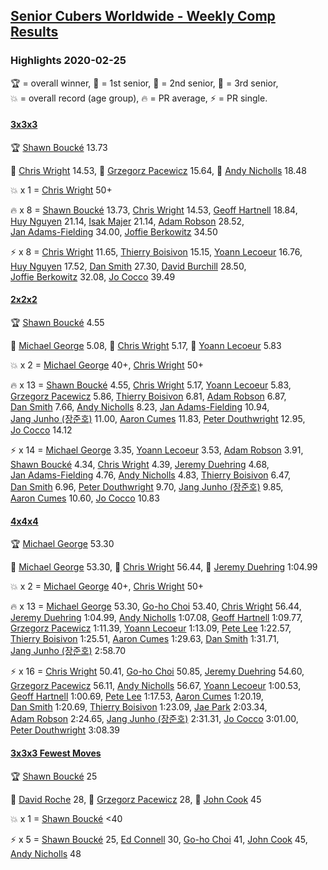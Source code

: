 <style>table {white-space: nowrap;}</style>
<link rel="stylesheet" type="text/css" href="/scw-comp/css/flags.css" />

## [Senior Cubers Worldwide - Weekly Comp Results](/scw-comp/results/)
### Highlights 2020-02-25

<span style="white-space: nowrap;">🏆 = overall winner</span>, <span style="white-space: nowrap;">🥇 = 1st senior</span>, <span style="white-space: nowrap;">🥈 = 2nd senior</span>, <span style="white-space: nowrap;">🥉 = 3rd senior</span>, <span style="white-space: nowrap;">💥 = overall record (age group)</span>, <span style="white-space: nowrap;">🔥 = PR average</span>, <span style="white-space: nowrap;">⚡ = PR single</span>.

#### [3x3x3](333.md)

<span style="white-space: nowrap;">🏆 [Shawn Boucké](../../persons/shawn_boucke/333.md) 13.73</span>

<span style="white-space: nowrap;">🥇 [Chris Wright](../../persons/chris_wright/333.md) 14.53</span>, <span style="white-space: nowrap;">🥈 [Grzegorz Pacewicz](../../persons/grzegorz_pacewicz/333.md) 15.64</span>, <span style="white-space: nowrap;">🥉 [Andy Nicholls](../../persons/andy_nicholls/333.md) 18.48</span>

💥 x 1 = <span style="white-space: nowrap;">[Chris Wright](../../persons/chris_wright/333.md) 50+</span>

🔥 x 8 = <span style="white-space: nowrap;">[Shawn Boucké](../../persons/shawn_boucke/333.md) 13.73</span>, <span style="white-space: nowrap;">[Chris Wright](../../persons/chris_wright/333.md) 14.53</span>, <span style="white-space: nowrap;">[Geoff Hartnell](../../persons/geoff_hartnell/333.md) 18.84</span>, <span style="white-space: nowrap;">[Huy Nguyen](../../persons/huy_nguyen/333.md) 21.14</span>, <span style="white-space: nowrap;">[Isak Majer](../../persons/isak_majer/333.md) 21.14</span>, <span style="white-space: nowrap;">[Adam Robson](../../persons/adam_robson/333.md) 28.52</span>, <span style="white-space: nowrap;">[Jan Adams-Fielding](../../persons/jan_adams_fielding/333.md) 34.00</span>, <span style="white-space: nowrap;">[Joffie Berkowitz](../../persons/joffie_berkowitz/333.md) 34.50</span>

⚡ x 8 = <span style="white-space: nowrap;">[Chris Wright](../../persons/chris_wright/333.md) 11.65</span>, <span style="white-space: nowrap;">[Thierry Boisivon](../../persons/thierry_boisivon/333.md) 15.15</span>, <span style="white-space: nowrap;">[Yoann Lecoeur](../../persons/yoann_lecoeur/333.md) 16.76</span>, <span style="white-space: nowrap;">[Huy Nguyen](../../persons/huy_nguyen/333.md) 17.52</span>, <span style="white-space: nowrap;">[Dan Smith](../../persons/dan_smith/333.md) 27.30</span>, <span style="white-space: nowrap;">[David Burchill](../../persons/david_burchill/333.md) 28.50</span>, <span style="white-space: nowrap;">[Joffie Berkowitz](../../persons/joffie_berkowitz/333.md) 32.08</span>, <span style="white-space: nowrap;">[Jo Cocco](../../persons/jo_cocco/333.md) 39.49</span>

#### [2x2x2](222.md)

<span style="white-space: nowrap;">🏆 [Shawn Boucké](../../persons/shawn_boucke/222.md) 4.55</span>

<span style="white-space: nowrap;">🥇 [Michael George](../../persons/michael_george/222.md) 5.08</span>, <span style="white-space: nowrap;">🥈 [Chris Wright](../../persons/chris_wright/222.md) 5.17</span>, <span style="white-space: nowrap;">🥉 [Yoann Lecoeur](../../persons/yoann_lecoeur/222.md) 5.83</span>

💥 x 2 = <span style="white-space: nowrap;">[Michael George](../../persons/michael_george/222.md) 40+</span>, <span style="white-space: nowrap;">[Chris Wright](../../persons/chris_wright/222.md) 50+</span>

🔥 x 13 = <span style="white-space: nowrap;">[Shawn Boucké](../../persons/shawn_boucke/222.md) 4.55</span>, <span style="white-space: nowrap;">[Chris Wright](../../persons/chris_wright/222.md) 5.17</span>, <span style="white-space: nowrap;">[Yoann Lecoeur](../../persons/yoann_lecoeur/222.md) 5.83</span>, <span style="white-space: nowrap;">[Grzegorz Pacewicz](../../persons/grzegorz_pacewicz/222.md) 5.86</span>, <span style="white-space: nowrap;">[Thierry Boisivon](../../persons/thierry_boisivon/222.md) 6.81</span>, <span style="white-space: nowrap;">[Adam Robson](../../persons/adam_robson/222.md) 6.87</span>, <span style="white-space: nowrap;">[Dan Smith](../../persons/dan_smith/222.md) 7.66</span>, <span style="white-space: nowrap;">[Andy Nicholls](../../persons/andy_nicholls/222.md) 8.23</span>, <span style="white-space: nowrap;">[Jan Adams-Fielding](../../persons/jan_adams_fielding/222.md) 10.94</span>, <span style="white-space: nowrap;">[Jang Junho (장준호)](../../persons/jang_junho/222.md) 11.00</span>, <span style="white-space: nowrap;">[Aaron Cumes](../../persons/aaron_cumes/222.md) 11.83</span>, <span style="white-space: nowrap;">[Peter Douthwright](../../persons/peter_douthwright/222.md) 12.95</span>, <span style="white-space: nowrap;">[Jo Cocco](../../persons/jo_cocco/222.md) 14.12</span>

⚡ x 14 = <span style="white-space: nowrap;">[Michael George](../../persons/michael_george/222.md) 3.35</span>, <span style="white-space: nowrap;">[Yoann Lecoeur](../../persons/yoann_lecoeur/222.md) 3.53</span>, <span style="white-space: nowrap;">[Adam Robson](../../persons/adam_robson/222.md) 3.91</span>, <span style="white-space: nowrap;">[Shawn Boucké](../../persons/shawn_boucke/222.md) 4.34</span>, <span style="white-space: nowrap;">[Chris Wright](../../persons/chris_wright/222.md) 4.39</span>, <span style="white-space: nowrap;">[Jeremy Duehring](../../persons/jeremy_duehring/222.md) 4.68</span>, <span style="white-space: nowrap;">[Jan Adams-Fielding](../../persons/jan_adams_fielding/222.md) 4.76</span>, <span style="white-space: nowrap;">[Andy Nicholls](../../persons/andy_nicholls/222.md) 4.83</span>, <span style="white-space: nowrap;">[Thierry Boisivon](../../persons/thierry_boisivon/222.md) 6.47</span>, <span style="white-space: nowrap;">[Dan Smith](../../persons/dan_smith/222.md) 6.96</span>, <span style="white-space: nowrap;">[Peter Douthwright](../../persons/peter_douthwright/222.md) 9.70</span>, <span style="white-space: nowrap;">[Jang Junho (장준호)](../../persons/jang_junho/222.md) 9.85</span>, <span style="white-space: nowrap;">[Aaron Cumes](../../persons/aaron_cumes/222.md) 10.60</span>, <span style="white-space: nowrap;">[Jo Cocco](../../persons/jo_cocco/222.md) 10.83</span>

#### [4x4x4](444.md)

<span style="white-space: nowrap;">🏆 [Michael George](../../persons/michael_george/444.md) 53.30</span>

<span style="white-space: nowrap;">🥇 [Michael George](../../persons/michael_george/444.md) 53.30</span>, <span style="white-space: nowrap;">🥈 [Chris Wright](../../persons/chris_wright/444.md) 56.44</span>, <span style="white-space: nowrap;">🥉 [Jeremy Duehring](../../persons/jeremy_duehring/444.md) 1:04.99</span>

💥 x 2 = <span style="white-space: nowrap;">[Michael George](../../persons/michael_george/444.md) 40+</span>, <span style="white-space: nowrap;">[Chris Wright](../../persons/chris_wright/444.md) 50+</span>

🔥 x 13 = <span style="white-space: nowrap;">[Michael George](../../persons/michael_george/444.md) 53.30</span>, <span style="white-space: nowrap;">[Go-ho Choi](../../persons/go_ho_choi/444.md) 53.40</span>, <span style="white-space: nowrap;">[Chris Wright](../../persons/chris_wright/444.md) 56.44</span>, <span style="white-space: nowrap;">[Jeremy Duehring](../../persons/jeremy_duehring/444.md) 1:04.99</span>, <span style="white-space: nowrap;">[Andy Nicholls](../../persons/andy_nicholls/444.md) 1:07.08</span>, <span style="white-space: nowrap;">[Geoff Hartnell](../../persons/geoff_hartnell/444.md) 1:09.77</span>, <span style="white-space: nowrap;">[Grzegorz Pacewicz](../../persons/grzegorz_pacewicz/444.md) 1:11.39</span>, <span style="white-space: nowrap;">[Yoann Lecoeur](../../persons/yoann_lecoeur/444.md) 1:13.09</span>, <span style="white-space: nowrap;">[Pete Lee](../../persons/pete_lee/444.md) 1:22.57</span>, <span style="white-space: nowrap;">[Thierry Boisivon](../../persons/thierry_boisivon/444.md) 1:25.51</span>, <span style="white-space: nowrap;">[Aaron Cumes](../../persons/aaron_cumes/444.md) 1:29.63</span>, <span style="white-space: nowrap;">[Dan Smith](../../persons/dan_smith/444.md) 1:31.71</span>, <span style="white-space: nowrap;">[Jang Junho (장준호)](../../persons/jang_junho/444.md) 2:58.70</span>

⚡ x 16 = <span style="white-space: nowrap;">[Chris Wright](../../persons/chris_wright/444.md) 50.41</span>, <span style="white-space: nowrap;">[Go-ho Choi](../../persons/go_ho_choi/444.md) 50.85</span>, <span style="white-space: nowrap;">[Jeremy Duehring](../../persons/jeremy_duehring/444.md) 54.60</span>, <span style="white-space: nowrap;">[Grzegorz Pacewicz](../../persons/grzegorz_pacewicz/444.md) 56.11</span>, <span style="white-space: nowrap;">[Andy Nicholls](../../persons/andy_nicholls/444.md) 56.67</span>, <span style="white-space: nowrap;">[Yoann Lecoeur](../../persons/yoann_lecoeur/444.md) 1:00.53</span>, <span style="white-space: nowrap;">[Geoff Hartnell](../../persons/geoff_hartnell/444.md) 1:00.69</span>, <span style="white-space: nowrap;">[Pete Lee](../../persons/pete_lee/444.md) 1:17.53</span>, <span style="white-space: nowrap;">[Aaron Cumes](../../persons/aaron_cumes/444.md) 1:20.19</span>, <span style="white-space: nowrap;">[Dan Smith](../../persons/dan_smith/444.md) 1:20.69</span>, <span style="white-space: nowrap;">[Thierry Boisivon](../../persons/thierry_boisivon/444.md) 1:23.09</span>, <span style="white-space: nowrap;">[Jae Park](../../persons/jae_park/444.md) 2:03.34</span>, <span style="white-space: nowrap;">[Adam Robson](../../persons/adam_robson/444.md) 2:24.65</span>, <span style="white-space: nowrap;">[Jang Junho (장준호)](../../persons/jang_junho/444.md) 2:31.31</span>, <span style="white-space: nowrap;">[Jo Cocco](../../persons/jo_cocco/444.md) 3:01.00</span>, <span style="white-space: nowrap;">[Peter Douthwright](../../persons/peter_douthwright/444.md) 3:08.39</span>

#### [3x3x3 Fewest Moves](333fm.md)

<span style="white-space: nowrap;">🏆 [Shawn Boucké](../../persons/shawn_boucke/333fm.md) 25</span>

<span style="white-space: nowrap;">🥇 [David Roche](../../persons/david_roche/333fm.md) 28</span>, <span style="white-space: nowrap;">🥇 [Grzegorz Pacewicz](../../persons/grzegorz_pacewicz/333fm.md) 28</span>, <span style="white-space: nowrap;">🥉 [John Cook](../../persons/john_cook/333fm.md) 45</span>

💥 x 1 = <span style="white-space: nowrap;">[Shawn Boucké](../../persons/shawn_boucke/333fm.md) <40</span>

⚡ x 5 = <span style="white-space: nowrap;">[Shawn Boucké](../../persons/shawn_boucke/333fm.md) 25</span>, <span style="white-space: nowrap;">[Ed Connell](../../persons/ed_connell/333fm.md) 30</span>, <span style="white-space: nowrap;">[Go-ho Choi](../../persons/go_ho_choi/333fm.md) 41</span>, <span style="white-space: nowrap;">[John Cook](../../persons/john_cook/333fm.md) 45</span>, <span style="white-space: nowrap;">[Andy Nicholls](../../persons/andy_nicholls/333fm.md) 48</span>


<!-- Global site tag (gtag.js) - Google Analytics -->
<script async src="https://www.googletagmanager.com/gtag/js?id=UA-86348435-3"></script>
<script>window.dataLayer = window.dataLayer || []; function gtag() {dataLayer.push(arguments);} gtag('js', new Date()); gtag('config', 'UA-86348435-3');</script>
